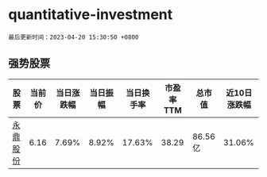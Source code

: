 # quantitative-investment

`最后更新时间：2023-04-20 15:30:50 +0800`

## 强势股票

|股票|当前价|当日涨跌幅|当日振幅|当日换手率|市盈率TTM|总市值|近10日涨跌幅|
|----|----|----|----|----|----|----|----|
|[永鼎股份](https://xueqiu.com/S/SH600105)|6.16|7.69%|8.92%|17.63%|38.29|86.56亿|31.06%|
